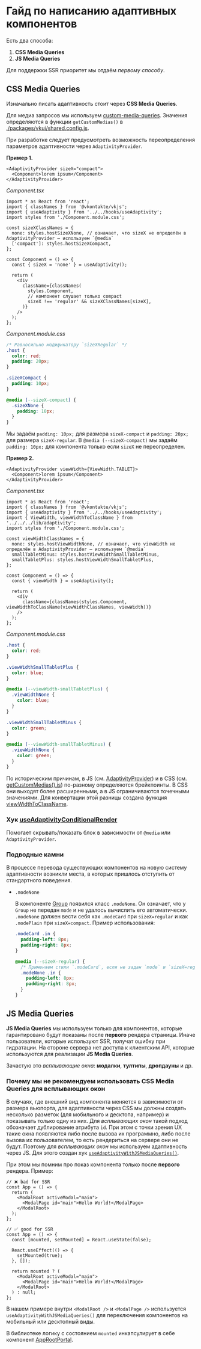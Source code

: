 # Гайд по написанию адаптивных компонентов

Есть два способа:

1. **CSS Media Queries**
2. **JS Media Queries**

Для поддержки SSR приоритет мы отдаём _первому способу_.

## CSS Media Queries

Изначально писать адаптивность стоит через **CSS Media Queries**.

Для медиа запросов мы используем [custom-media-queries](https://preset-env.cssdb.org/features/#custom-media-queries).
Значения определяются в функции `getCustomMedias()` в [./packages/vkui/shared.config.js](../packages/vkui/shared.config.js).

При разработке следует предусмотреть возможность переопределения параметров адаптивности через `AdaptivityProvider`.

**Пример 1.**

```tsx
<AdaptivityProvider sizeX="compact">
  <Component>lorem ipsum</Component>
</AdaptivityProvider>
```

_Component.tsx_

```tsx
import * as React from 'react';
import { classNames } from '@vkontakte/vkjs';
import { useAdaptivity } from '../../hooks/useAdaptivity';
import styles from './Component.module.css';

const sizeXClassNames = {
  none: styles.hostSizeXNone, // означает, что sizeX не определён в AdaptivityProvider – используем `@media`
  ['compact']: styles.hostSizeXCompact,
};

const Component = () => {
  const { sizeX = 'none' } = useAdaptivity();

  return (
    <div
      className={classNames(
        styles.Component,
        // компонент слушает только compact
        sizeX !== 'regular' && sizeXClassNames[sizeX],
      )}
    />
  );
};
```

_Component.module.css_

```css
/* Равносильно модификатору `sizeXRegular` */
.host {
  color: red;
  padding: 20px;
}

.sizeXCompact {
  padding: 10px;
}

@media (--sizeX-compact) {
  .sizeXNone {
    padding: 10px;
  }
}
```

Мы задаём `padding: 10px;` для размера `sizeX-compact` и `padding: 20px;` для размера `sizeX-regular`.
В `@media (--sizeX-compact)` мы задаём `padding: 10px;` для компонента только если `sizeX` не переопределен.

**Пример 2.**

```tsx
<AdaptivityProvider viewWidth={ViewWidth.TABLET}>
  <Component>lorem ipsum</Component>
</AdaptivityProvider>
```

_Component.tsx_

```tsx
import * as React from 'react';
import { classNames } from '@vkontakte/vkjs';
import { useAdaptivity } from '../../hooks/useAdaptivity';
import { ViewWidth, viewWidthToClassName } from '../../../lib/adaptivity';
import styles from './Component.module.css';

const viewWidthClassNames = {
  none: styles.hostViewWidthNone, // означает, что viewWidth не определён в AdaptivityProvider – используем `@media`
  smallTabletMinus: styles.hostViewWidthSmallTabletMinus,
  smallTabletPlus: styles.hostViewWidthSmallTabletPlus,
};

const Component = () => {
  const { viewWidth } = useAdaptivity();

  return (
    <div
      className={classNames(styles.Component, viewWidthToClassName(viewWidthClassNames, viewWidth))}
    />
  );
};
```

_Component.module.css_

```css
.host {
  color: red;
}

.viewWidthSmallTabletPlus {
  color: blue;
}

@media (--viewWidth-smallTabletPlus) {
  .viewWidthNone {
    color: blue;
  }
}

.viewWidthSmallTabletMinus {
  color: green;
}

@media (--viewWidth-smallTabletMinus) {
  .viewWidthNone {
    color: green;
  }
}
```

По историческим причинам, в JS (см. [AdaptivityProvider](../packages/vkui/src/components/AdaptivityProvider/AdaptivityProvider.tsx))
и в CSS (см. [getCustomMedias().js](../packages/vkui/shared.config.js)) по-разному определяются брейкпоинты. В CSS они
выходят более расширенными, а в JS ограничиваются точечными значениями. Для конвертации этой разницы создана функция [viewWidthToClassName](../packages/vkui/src/lib/adaptivity/functions.ts).

### Хук [useAdaptivityConditionalRender](../packages/vkui/src/hooks/useAdaptivityConditionalRender/useAdaptivityConditionalRender.tsx)

Помогает скрывать/показать блок в зависимости от `@media` или `AdaptivityProvider`.

### Подводные камни

В процессе перевода существующих компонентов на новую систему адаптивности возникли места, в которых пришлось отступить
от стандартного поведения.

- `.modeNone`

  В компоненте [Group](../packages/vkui/src/components/Group/Group.tsx) появился класс `.modeNone`. Он означает, что у `Group`
  не передан `mode` и не удалось вычислить его автоматически. `.modeNone` должен вести себя как
  `.modeCard` при `sizeX=regular` и как `.modePlain` при `sizeX=compact`. Пример использования:

  ```css
  .modeCard .in {
    padding-left: 8px;
    padding-right: 8px;
  }

  @media (--sizeX-regular) {
    /* Применяем стили `.modeCard`, если не задан `mode` и `sizeX=regular` */
    .modeNone .in {
      padding-left: 8px;
      padding-right: 8px;
    }
  }
  ```

## JS Media Queries

**JS Media Queries** мы используем только для компонентов, которые гарантировано будут показаны после **первого**
рендера страницы. Иначе пользователи, которые используют SSR, получат ошибку при гидратации. На стороне сервера нет
доступа к клиентским API, которые используются для реализации **JS Media Queries**.

Зачастую это _всплывающие окна_: **модалки**, **тултипы**, **дропдауны** и др.

### Почему мы не рекомендуем использовать **CSS Media Queries** для всплывающих окон

В случаях, где внешний вид компонента меняется в зависимости от размера вьюпорта, для адаптивности через CSS мы должны
создать несколько разметок (для мобильного и десктопа, например) и показывать только одну из них. Для _всплывающих окон_
такой подход обозначает дублирование атрибута `id`. При этом с точки зрения UX такие окна появляются либо после вызова
их программно, либо после вызова их пользователем, то есть рендериться на сервере они не будут. Поэтому для _всплывающих
окон_ мы используем адаптивность через JS. Для этого создан хук [`useAdaptivityWithJSMediaQueries()`](../packages/vkui/src/hooks/useAdaptivityWithJSMediaQueries.ts).

При этом мы помним про показ компонента только после **первого** рендера. Пример:

```tsx
// ❌ bad for SSR
const App = () => {
  return (
    <ModalRoot activeModal="main">
      <ModalPage id="main">Hello World!</ModalPage>
    </ModalRoot>
  );
};

// ✅ good for SSR
const App = () => {
  const [mounted, setMounted] = React.useState(false);

  React.useEffect(() => {
    setMounted(true);
  }, []);

  return mounted ? (
    <ModalRoot activeModal="main">
      <ModalPage id="main">Hello World!</ModalPage>
    </ModalRoot>
  ) : null;
};
```

В нашем примере внутри `<ModalRoot />` и `<ModalPage />` используется `useAdaptivityWithJSMediaQueries()` для
переключения компонентов на мобильный или десктопный виды.

В библиотеке логику с состоянием `mounted` инкапсулирует в себе компонент [AppRootPortal](../packages/vkui/src/components/AppRoot/AppRootPortal.tsx).
